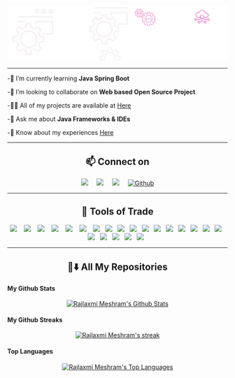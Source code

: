 <div align="center">
  
![MasterHead(banner1.gif)](banner1.gif)
  
   </div>            

<!--<p align="left"> <img src="https://komarev.com/ghpvc/?username=rajlaxmimeshram&label=Profile%20views&color=0e75b6&style=flat" alt="rajlaxmimeshram"/> </p>-->
<hr>
<!--<div align ="center">-->

-🌱 I’m currently learning **Java Spring Boot**

-👯 I’m looking to collaborate on **Web based Open Source Project**

-👨‍💻 All of my projects are available at [Here](https://github.com/RajlaxmiMeshram)

-💬 Ask me about **Java Frameworks & IDEs**

-📄 Know about my experiences [Here](https://drive.google.com/file/d/1cICQX1x8QjVEAAKTdzqeAyzbAL2EDqNL/view?usp=sharing)

<!--<h3 align="left">Connect with me:</h3>
<p align="left">
<a href="https://twitter.com/@meshramrajlaxmi" target="blank"><img align="center" src="https://raw.githubusercontent.com/rahuldkjain/github-profile-readme-generator/master/src/images/icons/Social/twitter.svg" alt="@meshramrajlaxmi" height="30" width="40" /></a>
<a href="https://linkedin.com/in/www.linkedin.com/in/rajlaxmi024" target="blank"><img align="center" src="https://raw.githubusercontent.com/rahuldkjain/github-profile-readme-generator/master/src/images/icons/Social/linked-in-alt.svg" alt="www.linkedin.com/in/rajlaxmi024" height="30" width="40" /></a>
</p>-->

<!--<h3 align="left">Connect with me:</h3>
<p align="left">
<a href="https://twitter.com/@meshramrajlaxmi" target="blank"><img align="center" src="https://raw.githubusercontent.com/rahuldkjain/github-profile-readme-generator/master/src/images/icons/Social/twitter.svg" alt="@meshramrajlaxmi" height="30" width="40" /></a>
<a href="https://linkedin.com/in/www.linkedin.com/in/rajlaxmi024" target="blank"><img align="center" src="https://raw.githubusercontent.com/rahuldkjain/github-profile-readme-generator/master/src/images/icons/Social/linked-in-alt.svg" alt="www.linkedin.com/in/rajlaxmi024" height="30" width="40" /></a>
</p>-->


<hr>
<h2  align="center">📫 Connect on</h2>
<p align="center">
  <a target="_blank"href="https://www.linkedin.com/in/rajlaxmi024/"><img src="https://img.shields.io/badge/linkedin-%230077B5.svg?&style=for-the-badge&logo=linkedin&logoColor=white" /></a>&nbsp;&nbsp;&nbsp;&nbsp;
  <a target="_blank"href="https://twitter.com/meshramrajlaxmi"><img src="https://img.shields.io/badge/twitter-%231DA1F2.svg?&style=for-the-badge&logo=twitter&logoColor=white" /></a>&nbsp;&nbsp;&nbsp;&nbsp;
  <a href="mailto:rajlaxmimeshram024@gmail.com"><img src="https://img.shields.io/badge/Gmail-%23D14836.svg?&style=for-the-badge&logo=gmail&logoColor=white" /></a>&nbsp;&nbsp;&nbsp;&nbsp;
  <a href="https://github.com/RajlaxmiMeshram" target="_blank"><img alt="Github" src="https://img.shields.io/badge/GitHub-%2312100E.svg?&style=for-the-badge&logo=Github&logoColor=white" /></a> 
</p>

<hr>
<h2 align="center"> 🔭 Tools of Trade</h2>
<p align="center">
<img src=https://img.shields.io/badge/C%2B%2B-00599C?style=for-the-badge&logo=c%2B%2B&logoColor=white/>&nbsp;&nbsp;&nbsp;
<img src=https://img.shields.io/badge/C-2980b9?style=for-the-badge&logo=c&logoColor=white/>&nbsp;&nbsp;&nbsp;
<img src=https://img.shields.io/badge/Java-43b02a?style=for-the-badge&logo=java&logoColor=white/>&nbsp;&nbsp;&nbsp;
<img src="https://img.shields.io/badge/PHP-FF6C37?style=for-the-badge&logo=PHP&logoColor=white"/>&nbsp;&nbsp;&nbsp;
  <img src="https://img.shields.io/badge/Javascript-ED8B00?style=for-the-badge&logo=javascript&logoColor=white" />&nbsp;&nbsp;&nbsp;
 <img src="https://img.shields.io/badge/HTML5-14354C?style=for-the-badge&logo=Html5&logoColor=white" />&nbsp;&nbsp;&nbsp;
  <img src="https://img.shields.io/badge/CSS3-39457E?style=for-the-badge&logo=CSS3&logoColor=white" />&nbsp;&nbsp;
<img src="https://img.shields.io/badge/Bootstrap-D24939?style=for-the-badge&logo=Bootstrap&logoColor=white"/>&nbsp;&nbsp;
 <img src=https://img.shields.io/badge/Node.js-43853D?style=for-the-badge&logo=node.js&logoColor=white />&nbsp;&nbsp;
 <!--<img src="https://img.shields.io/badge/Angular-ff0000?style=for-the-badge&logo=angular&logoColor=white"/>&nbsp;&nbsp;
 <img src="https://img.shields.io/badge/Mongodb-658354?style=for-the-badge&logo=mongodb&logoColor=white"/>&nbsp;&nbsp;
 <img src="https://img.shields.io/badge/reactJs-1AA7AC?style=for-the-badge&logo=react&logoColor=white"/>&nbsp;&nbsp;-->
<img src="https://img.shields.io/badge/Spring-56D686?style=for-the-badge&logo=spring&logoColor=white"/>&nbsp;&nbsp;
<img src="https://img.shields.io/badge/.net-797ef6?style=for-the-badge&logo=dotnet&logoColor=white"/>&nbsp;&nbsp;
<img src="https://img.shields.io/badge/C sharp-663399?style=for-the-badge&logo=Csharp&logoColor=white"/>&nbsp;&nbsp;
<img src="https://img.shields.io/badge/MySQL-0078d7?style=for-the-badge&logo=mysql&logoColor=white"/>&nbsp;&nbsp;
<img src="https://img.shields.io/badge/SQLite-07405E?style=for-the-badge&logo=sqlite&logoColor=white"/>&nbsp;&nbsp;
<img src="https://img.shields.io/badge/Git-F05032?style=for-the-badge&logo=git&logoColor=white"/>&nbsp;&nbsp;
<img src="https://img.shields.io/badge/Markdown-000000?style=for-the-badge&logo=markdown&logoColor=white"/>&nbsp;&nbsp;
<img src="https://img.shields.io/badge/figma-%23F24E1E.svg?style=for-the-badge&logo=figma&logoColor=white"/>&nbsp;&nbsp;
<img src="https://img.shields.io/badge/Wordpress-21759B?style=for-the-badge&logo=wordpress&logoColor=white"/>&nbsp;&nbsp;
<img src="https://img.shields.io/badge/Adobe%20XD-470137?style=for-the-badge&logo=Adobe%20XD&logoColor=#FF61F6"/>&nbsp;&nbsp;
<img src="https://img.shields.io/badge/Canva-%2300C4CC.svg?&style=for-the-badge&logo=Canva&logoColor=white"/>&nbsp;&nbsp;
<img src="https://img.shields.io/badge/adobe%20illustrator-%23FF9A00.svg?style=for-the-badge&logo=adobe%20illustrator&logoColor=white"/>&nbsp;&nbsp;
 <img src="https://img.shields.io/badge/adobe%20photoshop-%2331A8FF.svg?style=for-the-badge&logo=adobe%20photoshop&logoColor=white"/>&nbsp;&nbsp;
     
</p>
<hr>
<h2 align="center"> 🔭⬇️ All My Repositories </h2>

#### My Github Stats
<p align="center">
<a href="https://github.com/RajlaxmiMeshram/github-readme-stats"><img alt="Rajlaxmi Meshram's Github Stats" src="https://github-readme-stats.vercel.app/api?username=RajlaxmiMeshram&show_icons=true&count_private=true&theme=transparent&border_color=DDDAD5&text_color=e6b400&icon_color=D24939&title_color=D24939&ring_color=D24939&include_all_commits=true&border_radius=20"/></a>
</p>

####    My Github Streaks

 <p align="center">
    <a href="https://github.com/RajlaxmiMeshram/github-readme-streak-stats">
     <img title="🔥 Get streak stats for your profile at git.io/streak-stats" alt="Rajlaxmi Meshram's streak" src="https://github-readme-streak-stats.herokuapp.com/?user=RajlaxmiMeshram&show_icons=true&count_private=true&theme=gruvbox&background=D24939&border=DDDAD5&stroke=DBDDD3&ring=FEFEFE&dates=F0F4F0&currStreakNum=DDBE28&border=DDDAD5&currStreakLabel=DDBE28&border_radius=20"/>
    </a>
</p>


#### Top Languages
<p align="center">
<a href="https://github.com/RajlaxmiMeshram/github-readme-stats"><img alt="Rajlaxmi Meshram's Top Languages" src="https://github-readme-stats.vercel.app/api/top-langs/?username=RajlaxmiMeshram&langs_count=8&count_private=true&layout=compact&theme=transparent&border_color=DDDAD5&title_color=D24939&text_color=e6b400&border_radius=20"/></a>
</p>


  <!--  </div>-->

<!--<h3 align="left">Connect with me:</h3>
<p align="left">
<a href="https://twitter.com/@meshramrajlaxmi" target="blank"><img align="center" src="https://raw.githubusercontent.com/rahuldkjain/github-profile-readme-generator/master/src/images/icons/Social/twitter.svg" alt="@meshramrajlaxmi" height="30" width="40" /></a>
<a href="https://linkedin.com/in/www.linkedin.com/in/rajlaxmi024" target="blank"><img align="center" src="https://raw.githubusercontent.com/rahuldkjain/github-profile-readme-generator/master/src/images/icons/Social/linked-in-alt.svg" alt="www.linkedin.com/in/rajlaxmi024" height="30" width="40" /></a>
</p>-->


